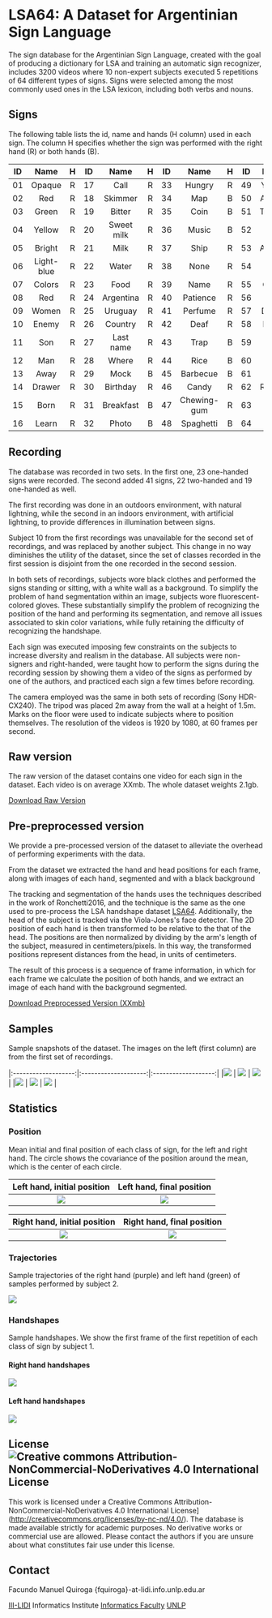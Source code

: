 # LSA64: A Dataset for Argentinian Sign Language



The sign database for the Argentinian Sign Language, created with the goal of producing a dictionary for LSA and training an automatic sign recognizer, includes 3200 videos where 10 non-expert subjects executed 5 repetitions of 64 different types of signs. Signs were selected among the most commonly used ones in the LSA lexicon, including both verbs and nouns.

## Signs

The following table lists the id, name and hands (H column) used in each sign. The column H specifies whether the sign was performed with the right hand (R) or both hands (B).

ID | Name  | H | ID | Name  | H | ID | Name  | H | ID | Name  | H |
|:-:|:-:|:-:|:-:|:-:|:-:|:-:|:-:|:-:|:-:|:-:|:-:|
01 | Opaque | R | 17 | Call | R | 33 | Hungry | R | 49 | Yogurt | B |
02 | Red | R | 18 | Skimmer | R | 34 | Map | B | 50 | Accept | B |
03 | Green | R | 19 | Bitter | R | 35 | Coin | B | 51 | Thanks | B |
04 | Yellow | R | 20 | Sweet milk | R | 36 | Music | B | 52 | Shut down | R |
05 | Bright | R | 21 | Milk | R | 37 | Ship | R | 53 | Appear | B |
06 | Light-blue | R | 22 | Water | R | 38 | None | R | 54 | Land | B |
07 | Colors | R | 23 | Food | R | 39 | Name | R | 55 | Catch | B |
08 | Red | R | 24 | Argentina | R | 40 | Patience | R | 56 | Help | B |
09 | Women | R | 25 | Uruguay | R | 41 | Perfume | R | 57 | Dance | B |
10 | Enemy | R | 26 | Country | R | 42 | Deaf | R | 58 | Bathe | B |
11 | Son | R | 27 | Last name | R | 43 | Trap | B | 59 | Buy | R |
12 | Man | R | 28 | Where | R | 44 | Rice | B | 60 | Copy | B |
13 | Away | R | 29 | Mock | B | 45 | Barbecue | B | 61 | Run | B |
14 | Drawer | R | 30 | Birthday | R | 46 | Candy | R | 62 | Realize | R |
15 | Born | R | 31 | Breakfast | B | 47 | Chewing-gum | R | 63 | Give | B |
16 | Learn | R | 32 | Photo | B | 48 | Spaghetti | B | 64 | Find | R |

## Recording

The database was recorded in two sets. In the first one, 23 one-handed signs were recorded. The second added 41 signs, 22 two-handed and 19 one-handed as well.

The first recording was done in an outdoors environment, with natural lightning, while the second in an indoors environment, with artificial lightning, to provide differences in illumination between signs.

Subject 10 from the first recordings was unavailable for the second set of recordings, and was replaced by another subject. This change in no way diminishes the utility of the dataset, since the set of classes recorded in the first session is disjoint from the one recorded in the second session.

In both sets of recordings, subjects wore black clothes and performed the signs standing or sitting, with a white wall as a background. To simplify the problem of hand segmentation within an image, subjects wore fluorescent-colored gloves. These  substantially simplify the problem of recognizing the position of the hand and performing its segmentation, and remove all issues associated to skin color variations, while fully retaining the difficulty of recognizing the handshape.

Each sign was executed imposing few constraints on the subjects to increase diversity and realism in the database. All subjects were non-signers and right-handed, were taught how to perform the signs during the recording session by showing them a video of the signs as performed by one of the authors, and practiced each sign a few times before recording.

The camera employed was the same in both sets of recording (Sony HDR-CX240). The tripod was placed 2m away from the wall at a height of 1.5m. Marks on the floor were used to indicate subjects where to position themselves. The resolution of the videos is 1920 by 1080, at 60 frames per second.


## Raw version
The raw version of the dataset contains one video for each sign in the dataset. Each video is on average XXmb. The whole dataset weights 2.1gb.

[Download Raw Version](http://www.soon.com/lsa64raw.zip)

## Pre-preprocessed version
We provide a pre-processed version of the dataset to alleviate the overhead of performing experiments with the data.

From the dataset we extracted the hand and head positions for each frame, along with images of each hand, segmented and with a black background

The tracking and segmentation of the hands uses the techniques described in the work of Ronchetti2016, and the technique is the same as the one used to pre-process the LSA handshape dataset [LSA64](../lsa16/index.html). Additionally, the head of the subject is tracked via the Viola-Jones's face detector. The 2D position of each hand is then transformed to be relative to the that of the head. The positions are then normalized by dividing by the arm's length of the subject, measured in centimeters/pixels. In this way, the transformed positions represent distances from the head, in units of centimeters.

The result of this process is a sequence of frame information, in which for each frame we calculate the position of both hands, and we extract an image of each hand with the background segmented.

[Download Preprocessed Version (XXmb)](http://www.soon.com/lsa64preprocessed)

## Samples

Sample snapshots of the dataset. The images on the left (first column) are from the first set of recordings.

|:-------------------:|:--------------------:|:-------------------:|
|![](samples/c1.png)  |  ![](samples/c2.png) | ![](samples/c3.png) |
|![](samples/c4.png)  |  ![](samples/c5.png) | ![](samples/c6.png) |

## Statistics

### Position

Mean initial and final position of each class of sign, for the left and right hand. The circle shows the covariance of the position around the mean, which is the center of each circle.

|Left hand, initial position|  Left hand, final position|
|:-------------------------:|:-------------------------:|
| ![](statistics/LSA64_left_position_initial.png) | ![](statistics/LSA64_left_position_final.png)|

|Right hand, initial position|  Right hand, final position|
|:-------------------------:|:-------------------------:|
| ![](statistics/LSA64_right_position_initial.png) | ![](statistics/LSA64_right_position_final.png)|



### Trajectories
Sample trajectories of the right hand (purple) and left hand (green) of samples performed by subject 2.

![](statistics/LSA64_movement_grid_8x8.png)

### Handshapes

Sample handshapes. We show the first frame of the first repetition of each class of sign by subject 1.

#### Right hand handshapes
![](statistics/LSA64_handshapes_grid_8x8.png)

#### Left hand handshapes
![](statistics/LSA64_handshapes_grid_left.png)


## License ![Creative commons Attribution-NonCommercial-NoDerivatives 4.0 International License ](https://i.creativecommons.org/l/by-nc-nd/4.0/88x31.png)
This work is licensed under a Creative Commons Attribution-NonCommercial-NoDerivatives 4.0 International License](http://creativecommons.org/licenses/by-nc-nd/4.0/). The database is made available strictly for academic purposes. No derivative works or commercial use are allowed. Please contact the authors if you are unsure about what constitutes fair use under this license.


## Contact

Facundo Manuel Quiroga
{fquiroga}-at-lidi.info.unlp.edu.ar

[III-LIDI](http://www.lidi.info.unlp.edu.ar/) Informatics Institute
[Informatics Faculty](http://info.unlp.edu.ar/)
[UNLP](http://unlp.edu.ar/)
